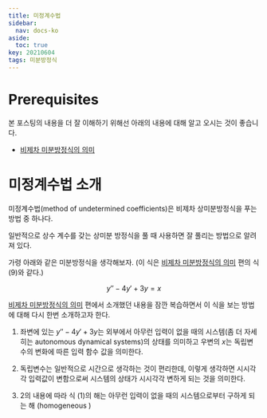 ```yaml
---
title: 미정계수법
sidebar:
  nav: docs-ko
aside:
  toc: true
key: 20210604
tags: 미분방정식
---
```


# Prerequisites

본 포스팅의 내용을 더 잘 이해하기 위해선 아래의 내용에 대해 알고 오시는 것이 좋습니다.

* [비제차 미분방정식의 의미](https://angeloyeo.github.io/2021/05/25/nonhomogeneous_equation.html)

# 미정계수법 소개

미정계수법(method of undetermined coefficients)은 비제차 상미분방정식을 푸는 방법 중 하나다.

일반적으로 상수 계수를 갖는 상미분 방정식을 풀 때 사용하면 잘 풀리는 방법으로 알려져 있다.

가령 아래와 같은 미분방정식을 생각해보자. (이 식은 [비제차 미분방정식의 의미](https://angeloyeo.github.io/2021/05/25/nonhomogeneous_equation.html) 편의 식 (9)와 같다.)

$$y''-4y'+3y=x$$

[비제차 미분방정식의 의미](https://angeloyeo.github.io/2021/05/25/nonhomogeneous_equation.html) 편에서 소개했던 내용을 잠깐 복습하면서 이 식을 보는 방법에 대해 다시 한번 소개하고자 한다.

1. 좌변에 있는 $y''-4y'+3y$는 외부에서 아무런 입력이 없을 때의 시스템(좀 더 자세히는 autonomous dynamical systems)의 상태를 의미하고 우변의 $x$는 독립변수의 변화에 따른 입력 함수 값을 의미한다.

2. 독립변수는 일반적으로 시간으로 생각하는 것이 편리한데, 이렇게 생각하면 시시각각 입력값이 변함으로써 시스템의 상태가 시시각각 변하게 되는 것을 의미한다.

3. 2의 내용에 따라 식 (1)의 해는 아무런 입력이 없을 때의 시스템으로부터 구하게 되는 해 (homogeneous )
